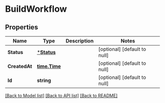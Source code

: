 # BuildWorkflow

## Properties
Name | Type | Description | Notes
------------ | ------------- | ------------- | -------------
**Status** | [***Status**](Status.md) |  | [optional] [default to null]
**CreatedAt** | [**time.Time**](time.Time.md) |  | [optional] [default to null]
**Id** | **string** |  | [optional] [default to null]

[[Back to Model list]](../README.md#documentation-for-models) [[Back to API list]](../README.md#documentation-for-api-endpoints) [[Back to README]](../README.md)


